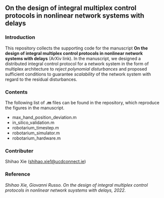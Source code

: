 ## On the design of integral multiplex control protocols in nonlinear network systems with delays
### Introduction
This repository collects the supporting code for the manuscript **On the design of integral multiplex control protocols in nonlinear network systems with delays** (ArXiv link). In the manuscript, we designed a distributed integral control protocol for a network system in the form of multiplex architecture to *reject polynomial disturbances* and proposed sufficient conditions to guarantee *scalability* of the network system with regard to the residual disturbances.

### Contents
The following list of **.m** files can be found in the repository, which reproduce the figures in the manuscript.
- max_hand_position_deviation.m
- in_silico_validation.m
- robotarium_timestep.m
- robotarium_simulator.m
- robotarium_hardware.m

### Contributer
Shihao Xie (shihao.xie1@ucdconnect.ie)

### Reference
*Shihao Xie, Giovanni Russo. On the design of integral multiplex control protocols in nonlinear network suystems with delays, 2022.*
